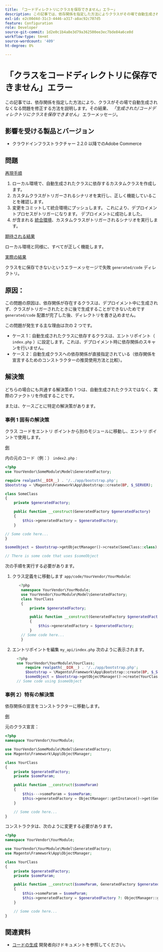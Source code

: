 ```yaml
---
title: 「コードディレクトリにクラスを保存できません」エラー」
description: この記事では、依存関係を指定した方法によりクラスがその場で自動生成されなくなり、「Class cannot be saved in the generated/code directory」*というエラーメッセージが表示される問題の修正方法を説明します。
exl-id: e2c00d4d-31c3-4446-a317-a8ac92c707d5
feature: Configuration
role: Developer
source-git-commit: 1d2e0c1b4a8e3d79a362500ee3ec7bde84a6ce0d
workflow-type: tm+mt
source-wordcount: '409'
ht-degree: 0%

---
```


# 「クラスをコードディレクトリに保存できません」エラー

この記事では、依存関係を指定した方法により、クラスがその場で自動生成されなくなる問題を修正する方法を説明します。その結果、 *「生成された/コードディレクトリにクラスを保存できません」* エラーメッセージ。

## 影響を受ける製品とバージョン

* クラウドインフラストラクチャー 2.2.0 以降でのAdobe Commerce

## 問題

<u>再現手順</u>

1. ローカル環境で、自動生成されたクラスに依存するカスタムクラスを作成します。
1. カスタムクラスがトリガーされるシナリオを実行し、正しく機能していることを確認します。
1. 変更をコミットして統合環境にプッシュします。 これにより、デプロイメントプロセスがトリガーになります。 デプロイメントに成功しました。
1. が含まれる [統合環境](/help/announcements/adobe-commerce-announcements/integration-environment-enhancement-request-pro-and-starter.md)、カスタムクラスがトリガーされるシナリオを実行します。

<u>期待される結果</u>

ローカル環境と同様に、すべてが正しく機能します。

<u>実際の結果</u>

クラスをに保存できないというエラーメッセージで失敗 `generated/code` ディレクトリ。

## 原因：

この問題の原因は、依存関係が存在するクラスは、デプロイメント中に生成されず、クラスがトリガーされたときに後で生成することができないためです `generated/code` 配置が完了した後、ディレクトリを書き込めません。

この問題が発生する主な理由は次の 2 つです。

* ケース 1：自動生成されたクラスに依存するクラスは、エントリポイント（ `index.php` ）に設定します。これは、デプロイメント時に依存関係のスキャンを行いません。
* ケース 2：自動生成クラスへの依存関係が直接指定されている（依存関係を宣言するためのコンストラクターの推奨使用方法と比較）。

## 解決策

どちらの場合にも共通する解決策の 1 つは、自動生成されたクラスではなく、実際のファクトリを作成することです。

または、ケースごとに特定の解決策があります。

### 事例 1 固有の解決策

クラス コードをエントリ ポイントから別のモジュールに移動し、エントリ ポイントで使用します。

<u>例</u>

内の元のコード（例：） `index2.php` :

```php
<?php
use YourVendor\SomeModule\Model\GeneratedFactory;

require realpath(__DIR__) . '/../app/bootstrap.php';
$bootstrap = \Magento\Framework\App\Bootstrap::create(BP, $_SERVER);

class SomeClass
{
    private $generatedFactory;

    public function __construct(GeneratedFactory $generatedFactory)
    {
        $this->generatedFactory = $generatedFactory;
    }

// Some code here...
}

$someObject = $bootstrap->getObjectManager()->create(SomeClass::class);

// There is some code that uses $someObject
```

次の手順を実行する必要があります。

1. クラス定義をに移動します `app/code/YourVendor/YourModule`:

   ```php
      <?php
       namespace YourVendor\YourModule;
       use YourVendor\YourModule\Model\GeneratedFactory;
       class YourClass
       {
           private $generatedFactory;
   
           public function __construct(GeneratedFactory $generatedFactory)
           {
               $this->generatedFactory = $generatedFactory;
           }
       // Some code here...
       }
   ```

1. エントリポイントを編集 `my_api/index.php` 次のように表示されます。

   ```php
     <?php
     use YourVendor\YourModule\YourClass;
         require realpath(__DIR__) . '/../app/bootstrap.php';
         $bootstrap = \Magento\Framework\App\Bootstrap::create(BP, $_SERVER);
         $someObject = $bootstrap->getObjectManager()->create(YourClass::class);
     // Some code using $someObject
   ```

### 事例 2）特有の解決策

依存関係の宣言をコンストラクターに移動します。

<u>例</u>

元のクラス宣言：

```php
<?php
namespace YourVendor\YourModule;

use YourVendor\SomeModule\Model\GeneratedFactory;
use Magento\Framework\App\ObjectManager;

class YourClass
{
    private $generatedFactory;
    private $someParam;

    public function __construct($someParam)
    {
        $this--->someParam = $someParam;
        $this->generatedFactory = ObjectManager::getInstance()->get(GeneratedFactory::class);
    }

    // Some code here...
}
```

コンストラクタは、次のように変更する必要があります。

```php
<?php
namespace YourVendor\YourModule;

use YourVendor\YourModule\Model\GeneratedFactory;
use Magento\Framework\App\ObjectManager;

class YourClass
{
    private $generatedFactory;
    private $someParam;

    public function __construct($someParam, GeneratedFactory $generatedFactory = null)
    {
        $this->someParam = $someParam;
        $this->generatedFactory = $generatedFactory ?: ObjectManager::getInstance()->get(GeneratedFactory::class);
    }

    // Some code here...
}
```

## 関連資料

* [コードの生成](https://devdocs.magento.com/guides/v2.3/extension-dev-guide/code-generation.html) 開発者向けドキュメントを参照してください。
